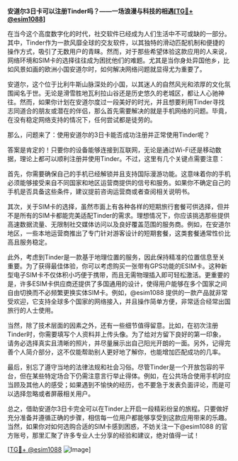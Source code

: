 **安道尔3日卡可以注册Tinder吗？——一场浪漫与科技的相遇[[TG💪+ @esim1088](https://t.me/s/esim1088)]**

在当今这个高度数字化的时代，社交软件已经成为人们生活中不可或缺的一部分。其中，Tinder作为一款风靡全球的交友软件，以其独特的滑动匹配机制和便捷的操作方式，吸引了无数用户的青睐。然而，对于那些希望体验这款应用的人来说，网络环境和SIM卡的选择往往成为困扰他们的难题。尤其是当你身处异国他乡，比如风景如画的欧洲小国安道尔时，如何解决网络问题就显得尤为重要了。

安道尔，这个位于比利牛斯山脉深处的小国，以其迷人的自然风光和浓厚的文化氛围闻名于世。无论是滑雪胜地瓦利拉山谷还是历史悠久的老城区，都让人心驰神往。然而，如果你计划在安道尔度过一段美好的时光，并且想要利用Tinder寻找志同道合的朋友或潜在的伴侣，那么首先需要解决的就是手机网络的问题。毕竟，在没有稳定网络支持的情况下，任何尝试都是徒劳的。

那么，问题来了：使用安道尔的3日卡能否成功注册并正常使用Tinder呢？

答案是肯定的！只要你的设备能够连接到互联网，无论是通过Wi-Fi还是移动数据，理论上都可以顺利注册并使用Tinder。不过，这里有几个关键点需要注意：

首先，你需要确保自己的手机已经解锁并且支持国际漫游功能。这意味着你的手机必须能够接受来自不同国家和地区运营商提供的信号和服务。如果你不确定自己的手机是否具备这些条件，建议提前咨询运营商或者查阅相关说明书。

其次，关于SIM卡的选择，虽然市面上有各种各样的短期旅行套餐可供选择，但并不是所有的SIM卡都能完美适配Tinder的需求。理想情况下，你应该挑选那些提供高速数据流量、无限制社交媒体访问以及良好覆盖范围的服务商。例如，在安道尔地区，一些本地运营商推出了专门针对游客设计的短期套餐，这类套餐通常性价比高且服务稳定。

此外，考虑到Tinder是一款基于地理位置的服务，因此保持精准的位置信息至关重要。为了获得最佳体验，你可以考虑购买一张带有GPS功能的ESIM卡。这种新型电子SIM卡不仅体积小巧便于携带，而且无需物理插入即可轻松激活。更重要的是，许多ESIM卡供应商还提供了多国通用的设计，使得用户能够在多个国家之间自由切换而不必频繁更换实体SIM卡。例如，@esim1088 提供的一款产品就非常受欢迎，它支持全球多个国家的网络接入，并且操作简单方便，非常适合经常出国旅行的人士使用。

当然，除了技术层面的因素之外，还有一些细节值得留意。比如，在初次注册Tinder时，你需要填写个人资料并上传头像。为了给对方留下良好的第一印象，请务必选择真实且清晰的照片，并尽量展示出自己阳光开朗的一面。另外，记得完善个人简介部分，这不仅能帮助别人更好地了解你，也能增加匹配成功的几率。

最后，别忘了遵守当地的法律法规和社会习俗。尽管Tinder是一个开放包容的平台，但在某些特定场合下仍需注意言行举止得体。例如，在公共场合使用手机时应当顾及其他人的感受；如果遇到不愉快的经历，也不要急于发表负面评论，而是可以选择忽略或者屏蔽相关用户。

总之，借助安道尔3日卡完全可以在Tinder上开启一段精彩纷呈的旅程。只要做好充分准备并遵循正确的步骤，相信每一位用户都能够享受到这款应用带来的乐趣。当然，如果你对如何选购合适的SIM卡感到困惑，不妨关注一下@esim1088 的官方账号，那里汇聚了许多专业人士分享的经验和建议，绝对值得一试！

[[TG💪+ @esim1088](https://t.me/s/esim1088) ![Image](https://i.postimg.cc/4NQfJmqS/Snipaste-2025-05-13-00-14-12.png)]